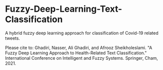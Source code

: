 # Fuzzy-Deep-Learning-Text-Classification
A hybrid fuzzy deep learning approach for classification of Covid-19 related tweets.

Please  cite to:
Ghadiri, Nasser, Ali Ghadiri, and Afrooz Sheikholeslami. "A Fuzzy Deep Learning Approach to Health-Related Text Classification." International Conference on Intelligent and Fuzzy Systems. Springer, Cham, 2021.